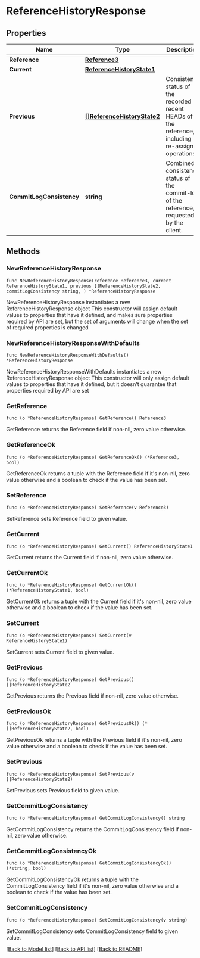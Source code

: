 # ReferenceHistoryResponse

## Properties

Name | Type | Description | Notes
------------ | ------------- | ------------- | -------------
**Reference** | [**Reference3**](Reference3.md) |  | 
**Current** | [**ReferenceHistoryState1**](ReferenceHistoryState1.md) |  | 
**Previous** | [**[]ReferenceHistoryState2**](ReferenceHistoryState2.md) | Consistency status of the recorded recent HEADs of the reference, including re-assign operations. | 
**CommitLogConsistency** | **string** | Combined consistency status of the commit-log of the reference, if requested by the client. | 

## Methods

### NewReferenceHistoryResponse

`func NewReferenceHistoryResponse(reference Reference3, current ReferenceHistoryState1, previous []ReferenceHistoryState2, commitLogConsistency string, ) *ReferenceHistoryResponse`

NewReferenceHistoryResponse instantiates a new ReferenceHistoryResponse object
This constructor will assign default values to properties that have it defined,
and makes sure properties required by API are set, but the set of arguments
will change when the set of required properties is changed

### NewReferenceHistoryResponseWithDefaults

`func NewReferenceHistoryResponseWithDefaults() *ReferenceHistoryResponse`

NewReferenceHistoryResponseWithDefaults instantiates a new ReferenceHistoryResponse object
This constructor will only assign default values to properties that have it defined,
but it doesn't guarantee that properties required by API are set

### GetReference

`func (o *ReferenceHistoryResponse) GetReference() Reference3`

GetReference returns the Reference field if non-nil, zero value otherwise.

### GetReferenceOk

`func (o *ReferenceHistoryResponse) GetReferenceOk() (*Reference3, bool)`

GetReferenceOk returns a tuple with the Reference field if it's non-nil, zero value otherwise
and a boolean to check if the value has been set.

### SetReference

`func (o *ReferenceHistoryResponse) SetReference(v Reference3)`

SetReference sets Reference field to given value.


### GetCurrent

`func (o *ReferenceHistoryResponse) GetCurrent() ReferenceHistoryState1`

GetCurrent returns the Current field if non-nil, zero value otherwise.

### GetCurrentOk

`func (o *ReferenceHistoryResponse) GetCurrentOk() (*ReferenceHistoryState1, bool)`

GetCurrentOk returns a tuple with the Current field if it's non-nil, zero value otherwise
and a boolean to check if the value has been set.

### SetCurrent

`func (o *ReferenceHistoryResponse) SetCurrent(v ReferenceHistoryState1)`

SetCurrent sets Current field to given value.


### GetPrevious

`func (o *ReferenceHistoryResponse) GetPrevious() []ReferenceHistoryState2`

GetPrevious returns the Previous field if non-nil, zero value otherwise.

### GetPreviousOk

`func (o *ReferenceHistoryResponse) GetPreviousOk() (*[]ReferenceHistoryState2, bool)`

GetPreviousOk returns a tuple with the Previous field if it's non-nil, zero value otherwise
and a boolean to check if the value has been set.

### SetPrevious

`func (o *ReferenceHistoryResponse) SetPrevious(v []ReferenceHistoryState2)`

SetPrevious sets Previous field to given value.


### GetCommitLogConsistency

`func (o *ReferenceHistoryResponse) GetCommitLogConsistency() string`

GetCommitLogConsistency returns the CommitLogConsistency field if non-nil, zero value otherwise.

### GetCommitLogConsistencyOk

`func (o *ReferenceHistoryResponse) GetCommitLogConsistencyOk() (*string, bool)`

GetCommitLogConsistencyOk returns a tuple with the CommitLogConsistency field if it's non-nil, zero value otherwise
and a boolean to check if the value has been set.

### SetCommitLogConsistency

`func (o *ReferenceHistoryResponse) SetCommitLogConsistency(v string)`

SetCommitLogConsistency sets CommitLogConsistency field to given value.



[[Back to Model list]](../README.md#documentation-for-models) [[Back to API list]](../README.md#documentation-for-api-endpoints) [[Back to README]](../README.md)


